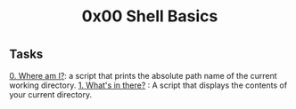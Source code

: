 <h1 align="center">0x00 Shell Basics<h1>

## Tasks

[0. Where am I?](./0-current_working_directory): a script that prints the absolute path name of the current working directory.
[1. What's in there?](./1-listit) : A script that displays the contents of your current directory.
